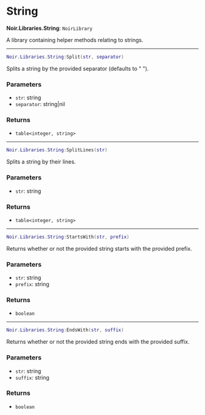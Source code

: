 # String

**Noir.Libraries.String**: `NoirLibrary`

A library containing helper methods relating to strings.

---

```lua
Noir.Libraries.String:Split(str, separator)
```
Splits a string by the provided separator (defaults to " ").

### Parameters
- `str`: string
- `separator`: string|nil
### Returns
- `table<integer, string>`

---

```lua
Noir.Libraries.String:SplitLines(str)
```
Splits a string by their lines.

### Parameters
- `str`: string
### Returns
- `table<integer, string>`

---

```lua
Noir.Libraries.String:StartsWith(str, prefix)
```
Returns whether or not the provided string starts with the provided prefix.

### Parameters
- `str`: string
- `prefix`: string
### Returns
- `boolean`

---

```lua
Noir.Libraries.String:EndsWith(str, suffix)
```
Returns whether or not the provided string ends with the provided suffix.

### Parameters
- `str`: string
- `suffix`: string
### Returns
- `boolean`